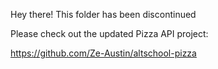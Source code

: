 Hey there! This folder has been discontinued

Please check out the updated Pizza API project:

https://github.com/Ze-Austin/altschool-pizza